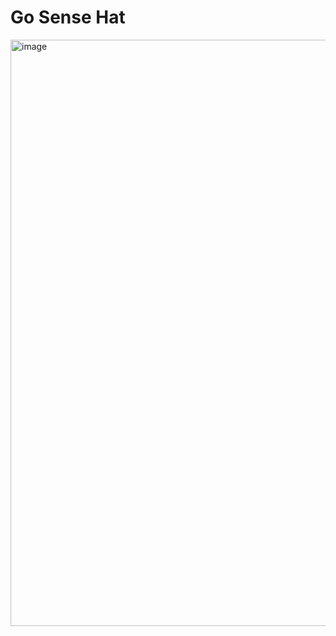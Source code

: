 # Go Sense Hat

<img width="938" alt="image" src="https://user-images.githubusercontent.com/26389321/156597975-9e7a0f6f-bb06-4b3a-a490-295c94a681b3.png">
